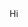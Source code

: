 <!DOCTYPE html>
<html>
 <head>
   <meta charset="UTF-8">
   <title>ReadMe</title>
 </head>

 <body>
   Hi
 </ul>
 </body>
</html>
